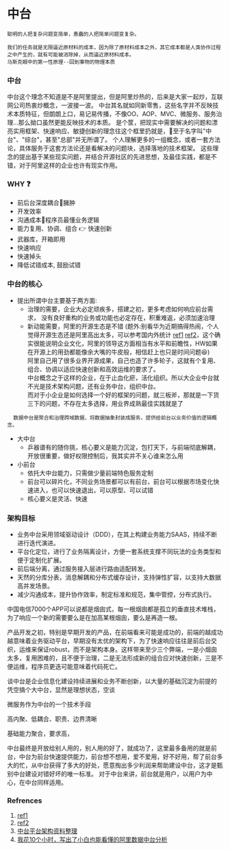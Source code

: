 
# 中台

```
聪明的人把复杂问题变简单，愚蠢的人把简单问题变复杂。

我们的任务就是无限逼近原材料的成本，因为除了原材料成本之外，其它成本都是人类协作过程之中产生的，就有可能被消除掉，从而逼近原材料成本。
马斯克眼中的第一性原理--回到事物的物理本质
```

### 中台
  中台这个理念不知道是不是阿里提出，但是阿里炒热的，后来是大家一起炒，互联网公司热衷炒概念，一波接一波。
  中台其名就如同新零售，这些名字并不反映技术本质特征，但朗朗上口，易记易传播，不像OO、AOP、MVC、微服务、服务治理...那么拗口虽然更能反映技术的本质。
  是个筐，把现实中需要解决的问题和漂亮实用框架、快速响应、敏捷创新的理念往这个框里扔就是，:walking:至于名字叫"中台"、"综台"，甚至"总部"并无所谓了。
  个人理解更多的一组概念，或者一套方法论，具体服务于这套方法论还是看解决的问题块，选择落地的技术框架。
  这些理念的提出基于某些现实问题，并结合开源社区的先进思想，及最佳实践，都是不错，对于阿里这样的企业也许有现实作用。

### WHY :question:
- 前后台深度耦合:shit:臃肿
- 开发效率
- 沟通成本:shit:程序员最懂业务逻辑
- 能力复用、协调、组合 :point_right: 快速创新
- 武器库，开箱即用
- 快速响应
- 快速掉头
- 降低试错成本, 鼓励试错

### 中台的核心
- 提出所谓中台主要基于两方面:
  - 治理的需要，企业大必定顽疾多，搭建之初，更多考虑如何响应前台需求，<bk>
    没有良好重构的业务或功能也必定存在，积重难返，必须加速治理
  - 新动能需要，阿里的开源生态是不错 <bk>
    (题外:别看华为近期搞得热闹，个人觉得开源生态还是阿里高出太多，可以参考国内外统计 [ref1](https://www.infoq.cn/article/G4O6JUhJF*Tsv9eWM0L6) [ref2](https://www.freecodecamp.org/news/the-top-contributors-to-github-2017-be98ab854e87/)，这个确实很能说明企业文化，阿里的领导这方面相当有水平和前瞻性，HW如果在开源上的用劲都能像余大嘴的牛皮般，相信赶上也只是时间问题:laughing:) <br>
    阿里自己用了很多业界开源成果，自己也造了许多轮子，这就有个复用、组合、协调以适应快速创新和高效运维的要求了。<br>
    中台概念之于这样的企业，在于止血化瘀，活化组织。所以大企业中台就不光是技术架构问题，还有业务中台，组织中台。<br>
    而对于小企业是如何选择一个好的框架的问题，就三板斧，那就是一下货三下的问题，不存在太多选择，用业界成熟最佳实践就是了

```
  数据中台是聚合和治理跨域数据，将数据抽象封装成服务，提供给前台以业务价值的逻辑概念。
```

- 大中台
  - 乒器谱有的随你挑，核心要义是能力沉淀，包打天下，与前端彻底解耦，开放很重要，做好权限控制后，我其实并不关心谁来怎么用
- 小前台
  - 依托大中台能力，只需做少量前端特色服务定制
  - 前台可以碎片化，不同业务场景都可以有前台，前台可以根据市场变化快速进入，也可以快速退出，可以原型、可以试错
  - 核心要义是灵活、快速

### 架构目标
- 业务中台采用领域驱动设计（DDD），在其上构建业务能力SAAS，持续不断进行迭代演进。
- 平台化定位，进行了业务隔离设计，方便一套系统支撑不同玩法的业务类型和便于定制化扩展。
- 前后端分离，通过服务接入层进行路由适配转发。
- 天然的分库分表，消息解耦和分布式缓存设计，支持弹性扩容，以支持大数据高并发场景。
- 减少沟通成本，提升协作效率，制定标准和规范，集中管控，分布式执行。

中国电信7000个APP可以说都是烟囱式，每一根烟囱都是孤立的垂直技术堆栈，为了响应一个新的需要要么是在加高某根烟囱，要么是再造一根。

产品开发之初，特别是早期开发的产品，在前端看来可能是成功的，前端的越成功越意味着业务驱动平台，早期没有太优的架构下，为了快速响应往往是前后台交织，运维来保证robust，而不是架构本身。这样带来至少三个弊端，一是小烟囱太多，复用困难的，且不便于治理，二是无法形成新的组合应对快速创新，三是不便运维，程序员更迭可能意味着代码死亡。

谈中台是企业信息化建设持续进展和业务不断创新，以大量的基础沉淀为前提的
凭空搞个大中台，显然是理想状态，空谈

微服务作为中台的一个技术手段

高内聚、低耦合、职责、边界清晰

基础能力聚合，要求高，

中台最终是开放给别人用的，别人用的好了，就成功了，这里最多备用的就是前台，中台为前台快速提供能力，前台想不想用，爱不爱用，好不好用，帮了前台多大的忙，从中台获得了多大的好处，愿意掏出多少利润来帮助建设中台，这才是甄别中台建设对错好坏的唯一标准。 对于中台来讲，前台就是用户，以用户为中心，在中台同样适用。


### Refrences
1. [ref1](https://www.infoq.cn/article/G4O6JUhJF*Tsv9eWM0L6)
1. [ref2](https://www.freecodecamp.org/news/the-top-contributors-to-github-2017-be98ab854e87/)
1. [中台平台架构资料整理](https://www.douban.com/note/705218329/)
1. [我花10个小时，写出了小白也能看懂的阿里数据中台分析](https://www.jianshu.com/p/05a8db84e454)


